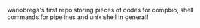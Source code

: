 wariobrega's first repo storing pieces of codes for compbio, shell commands for pipelines and unix shell in general!

